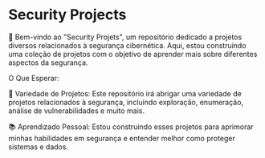 # Security Projects

👋 Bem-vindo ao "Security Projets", um repositório dedicado a projetos diversos relacionados à segurança cibernética. Aqui, estou construindo uma coleção de projetos com o objetivo de aprender mais sobre diferentes aspectos da segurança.

O Que Esperar:

🔐 Variedade de Projetos: Este repositório irá abrigar uma variedade de projetos relacionados à segurança, incluindo exploração, enumeração, análise de vulnerabilidades e muito mais.

📚 Aprendizado Pessoal: Estou construindo esses projetos para aprimorar minhas habilidades em segurança e entender melhor como proteger sistemas e dados. 

